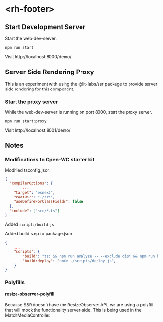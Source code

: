 # \<rh-footer>

## Start Development Server

Start the web-dev-server.

```bash
npm run start
```

Visit http://localhost:8000/demo/

## Server Side Rendering Proxy

This is an experiment with using the @lit-labs/ssr package to provide
server side rendering for this component.


### Start the proxy server

While the web-dev-server is running on port 8000, start the proxy server.

```bash
npm run start:proxy
```

Visit http://localhost:8001/demo/

## Notes

### Modifications to Open-WC starter kit

Modified tsconfig.json
```json
{
  "compilerOptions": {
		...
    "target": "esnext",
    "rootDir": "./src",
    "useDefineForClassFields": false
  },
  "include": ["src/*.ts"]
}
```

Added `scripts/build.js`

Added build step to package.json
```json
{
	...
	"scripts": {
		"build": "tsc && npm run analyze -- --exclude dist && npm run build:deploy",
		"build:deploy": "node ./scripts/deploy.js",
	}
}
```

### Polyfills

#### resize-observer-polyfill

Because SSR doesn't have the ResizeObserver API, we are using a polyfill that will
mock the functionality server-side. This is being used in the MatchMediaController.
